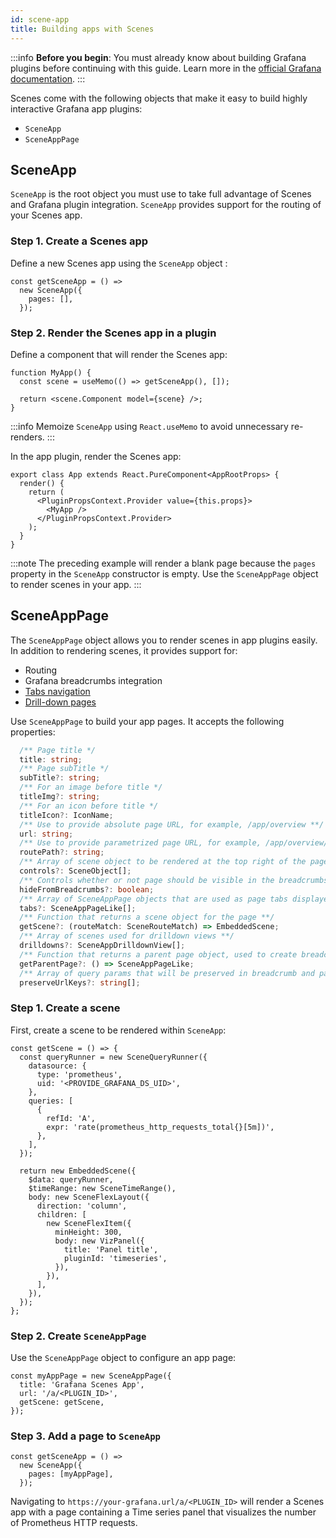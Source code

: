 ```yaml
---
id: scene-app
title: Building apps with Scenes
---
```


:::info
**Before you begin**: You must already know about building Grafana plugins before continuing with this guide. Learn more in the [official Grafana documentation](https://grafana.com/docs/grafana/latest/developers/plugins/).
:::

Scenes come with the following objects that make it easy to build highly interactive Grafana app plugins:

- `SceneApp`
- `SceneAppPage`

## SceneApp

`SceneApp` is the root object you must use to take full advantage of Scenes and Grafana plugin integration. `SceneApp` provides support for the routing of your Scenes app.

### Step 1. Create a Scenes app

Define a new Scenes app using the `SceneApp` object :

```tsx
const getSceneApp = () =>
  new SceneApp({
    pages: [],
  });
```

### Step 2. Render the Scenes app in a plugin

Define a component that will render the Scenes app:

```tsx
function MyApp() {
  const scene = useMemo(() => getSceneApp(), []);

  return <scene.Component model={scene} />;
}
```

:::info
Memoize `SceneApp` using `React.useMemo` to avoid unnecessary re-renders.
:::

In the app plugin, render the Scenes app:

```tsx
export class App extends React.PureComponent<AppRootProps> {
  render() {
    return (
      <PluginPropsContext.Provider value={this.props}>
        <MyApp />
      </PluginPropsContext.Provider>
    );
  }
}
```

:::note
The preceding example will render a blank page because the `pages` property in the `SceneApp` constructor is empty. Use the `SceneAppPage` object to render scenes in your app.
:::

## SceneAppPage

The `SceneAppPage` object allows you to render scenes in app plugins easily. In addition to rendering scenes, it provides support for:

- Routing
- Grafana breadcrumbs integration
- [Tabs navigation](./scene-app-tabs.md)
- [Drill-down pages](./scene-app-drilldown.md)

Use `SceneAppPage` to build your app pages. It accepts the following properties:

```ts
  /** Page title */
  title: string;
  /** Page subTitle */
  subTitle?: string;
  /** For an image before title */
  titleImg?: string;
  /** For an icon before title */
  titleIcon?: IconName;
  /** Use to provide absolute page URL, for example, /app/overview **/
  url: string;
  /** Use to provide parametrized page URL, for example, /app/overview/:clusterId **/
  routePath?: string;
  /** Array of scene object to be rendered at the top right of the page, inline with the page title */
  controls?: SceneObject[];
  /** Controls whether or not page should be visible in the breadcrumbs path **/
  hideFromBreadcrumbs?: boolean;
  /** Array of SceneAppPage objects that are used as page tabs displayed at the top of the page **/
  tabs?: SceneAppPageLike[];
  /** Function that returns a scene object for the page **/
  getScene?: (routeMatch: SceneRouteMatch) => EmbeddedScene;
  /** Array of scenes used for drilldown views **/
  drilldowns?: SceneAppDrilldownView[];
  /** Function that returns a parent page object, used to create breadcrumbs structure **/
  getParentPage?: () => SceneAppPageLike;
  /** Array of query params that will be preserved in breadcrumb and page tab links, for example, ['from', 'to', 'var-datacenter',...] **/
  preserveUrlKeys?: string[];
```

### Step 1. Create a scene

First, create a scene to be rendered within `SceneApp`:

```tsx
const getScene = () => {
  const queryRunner = new SceneQueryRunner({
    datasource: {
      type: 'prometheus',
      uid: '<PROVIDE_GRAFANA_DS_UID>',
    },
    queries: [
      {
        refId: 'A',
        expr: 'rate(prometheus_http_requests_total{}[5m])',
      },
    ],
  });

  return new EmbeddedScene({
    $data: queryRunner,
    $timeRange: new SceneTimeRange(),
    body: new SceneFlexLayout({
      direction: 'column',
      children: [
        new SceneFlexItem({
          minHeight: 300,
          body: new VizPanel({
            title: 'Panel title',
            pluginId: 'timeseries',
          }),
        }),
      ],
    }),
  });
};
```

### Step 2. Create `SceneAppPage`

Use the `SceneAppPage` object to configure an app page:

```tsx
const myAppPage = new SceneAppPage({
  title: 'Grafana Scenes App',
  url: '/a/<PLUGIN_ID>',
  getScene: getScene,
});
```

### Step 3. Add a page to `SceneApp`

```tsx
const getSceneApp = () =>
  new SceneApp({
    pages: [myAppPage],
  });
```

Navigating to `https://your-grafana.url/a/<PLUGIN_ID>` will render a Scenes app with a page containing a Time series panel that visualizes the number of Prometheus HTTP requests.
